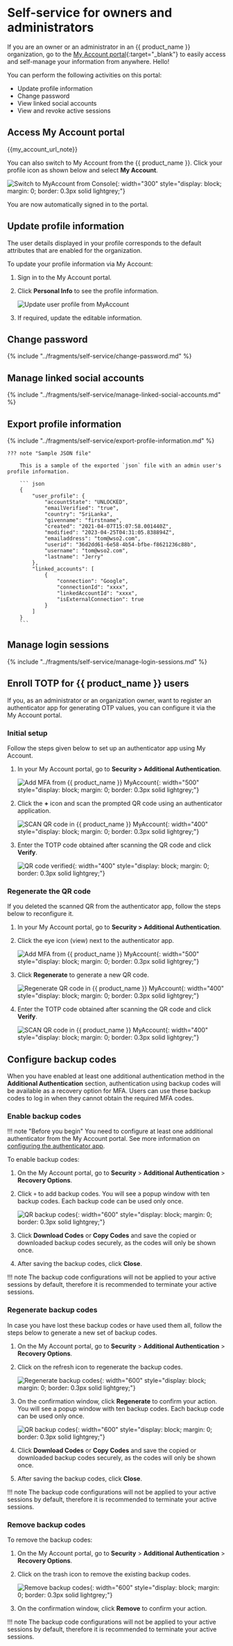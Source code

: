 # Self-service for owners and administrators

If you are an owner or an administrator in an {{ product_name }} organization, go to the [My Account portal](https://myaccount.asgardeo.io){:target="_blank"} to easily access and self-manage your information from anywhere. Hello!

You can perform the following activities on this portal:
- Update profile information
- Change password
- View linked social accounts
- View and revoke active sessions

## Access My Account portal

{{my_account_url_note}}

You can also switch to My Account from the {{ product_name }}. Click your profile icon as shown below and select **My Account**.

![Switch to MyAccount from Console]({{base_path}}/assets/img/guides/organization/self-service/myaccount/switch-to-myaccount.png){: width="300" style="display: block; margin: 0; border: 0.3px solid lightgrey;"}

You are now automatically signed in to the portal.

## Update profile information

The user details displayed in your profile corresponds to the default attributes that are enabled for the organization.

To update your profile information via My Account:

1. Sign in to the My Account portal.
2. Click **Personal Info** to see the profile information.

   ![Update user profile from MyAccount]({{base_path}}/assets/img/guides/organization/self-service/myaccount/update-profile-info.png)

3. If required, update the editable information.

## Change password

{% include "../fragments/self-service/change-password.md" %}

## Manage linked social accounts

{% include "../fragments/self-service/manage-linked-social-accounts.md" %}

## Export profile information

{% include "../fragments/self-service/export-profile-information.md" %}

    ??? note "Sample JSON file"
        
        This is a sample of the exported `json` file with an admin user's profile information.

        ``` json
        {
            "user_profile": {
                "accountState": "UNLOCKED",
                "emailVerified": "true",
                "country": "SriLanka",
                "givenname": "firstname",
                "created": "2021-04-07T15:07:58.001440Z",
                "modified": "2023-04-25T04:31:05.838894Z",
                "emailaddress": "tom@wso2.com",
                "userid": "36d2dd61-6e58-4b54-bfbe-f8621236c88b",
                "username": "tom@wso2.com",
                "lastname": "Jerry"
            },
            "linked_accounts": [
                {
                    "connection": "Google",
                    "connectionId": "xxxx",
                    "linkedAccountId": "xxxx",
                    "isExternalConnection": true
                }
            ]
        }
        ```

## Manage login sessions

{% include "../fragments/self-service/manage-login-sessions.md" %}

## Enroll TOTP for {{ product_name }} users

If you, as an administrator or an organization owner, want to register an authenticator app for generating OTP values, you can configure it via the My Account portal.

### Initial setup

Follow the steps given below to set up an authenticator app using My Account.

1. In your My Account portal, go to **Security > Additional Authentication**.

    ![Add MFA from {{ product_name }} MyAccount]({{base_path}}/assets/img/guides/mfa/totp/add-mfa-via-myaccount.png){: width="500" style="display: block; margin: 0; border: 0.3px solid lightgrey;"}

2. Click the **+** icon and scan the prompted QR code using an authenticator application.

    ![SCAN QR code in {{ product_name }} MyAccount]({{base_path}}/assets/img/guides/mfa/totp/scan-qr-code-via-myaccount.png){: width="400" style="display: block; margin: 0; border: 0.3px solid lightgrey;"}

3. Enter the TOTP code obtained after scanning the QR code and click **Verify**.

    ![QR code verified]({{base_path}}/assets/img/guides/mfa/totp/verification-message-qr-code-via-myaccount.png){: width="400" style="display: block; margin: 0; border: 0.3px solid lightgrey;"}


### Regenerate the QR code

If you deleted the scanned QR from the authenticator app, follow the steps below to reconfigure it.

1. In your My Account portal, go to **Security > Additional Authentication**.

2. Click the eye icon (view) next to the authenticator app.

    ![Add MFA from {{ product_name }} MyAccount]({{base_path}}/assets/img/guides/mfa/totp/regenerate-mfa-via-myaccount.png){: width="500" style="display: block; margin: 0; border: 0.3px solid lightgrey;"}

3. Click **Regenerate** to generate a new QR code.

    ![Regenerate QR code in {{ product_name }} MyAccount]({{base_path}}/assets/img/guides/mfa/totp/regenerate-qr-codes.png){: width="400" style="display: block; margin: 0; border: 0.3px solid lightgrey;"}

3. Enter the TOTP code obtained after scanning the QR code and click **Verify**.

    ![SCAN QR code in {{ product_name }} MyAccount]({{base_path}}/assets/img/guides/mfa/totp/verify-qr-code-via-myaccount.png){: width="400" style="display: block; margin: 0; border: 0.3px solid lightgrey;"}

## Configure backup codes

When you have enabled at least one additional authentication method in the **Additional Authentication** section, authentication using backup codes will be available as a recovery option for MFA. Users can use these backup codes to log in when they cannot obtain the required MFA codes.

### Enable backup codes

!!! note "Before you begin"
    You need to configure at least one additional authenticator from the My Account portal. See more information on [configuring the authenticator app](#initial-setup).

To enable backup codes:

1. On the My Account portal, go to **Security** > **Additional Authentication** > **Recovery Options**.
2. Click `+` to add backup codes.
    You will see a popup window with ten backup codes. Each backup code can be used only once.

    ![QR backup codes]({{base_path}}/assets/img/guides/mfa/backup-codes/backup-codes-via-myaccount.png){: width="600" style="display: block; margin: 0; border: 0.3px solid lightgrey;"}

3. Click **Download Codes** or **Copy Codes** and save the copied or downloaded backup codes securely, as the codes will only be shown once.
4. After saving the backup codes, click **Close**.

!!! note
    The backup code configurations will not be applied to your active sessions by default, therefore it is recommended to terminate your active sessions.

### Regenerate backup codes

In case you have lost these backup codes or have used them all, follow the steps below to generate a new set of backup codes.

1. On the My Account portal, go to **Security** > **Additional Authentication** > **Recovery Options**.
2. Click on the refresh icon to regenerate the backup codes.

    ![Regenerate backup codes]({{base_path}}/assets/img/guides/mfa/backup-codes/regenerate-backup-codes.png){: width="600" style="display: block; margin: 0; border: 0.3px solid lightgrey;"}

3. On the confirmation window, click **Regenerate** to confirm your action.
    You will see a popup window with ten backup codes. Each backup code can be used only once.

    ![QR backup codes]({{base_path}}/assets/img/guides/mfa/backup-codes/backup-codes-via-myaccount.png){: width="600" style="display: block; margin: 0; border: 0.3px solid lightgrey;"}

4. Click **Download Codes** or **Copy Codes** and save the copied or downloaded backup codes securely, as the codes will only be shown once.
5. After saving the backup codes, click **Close**.

!!! note
    The backup code configurations will not be applied to your active sessions by default, therefore it is recommended to terminate your active sessions.

### Remove backup codes
To remove the backup codes:

1. On the My Account portal, go to **Security** > **Additional Authentication** > **Recovery Options**.
2. Click on the trash icon to remove the existing backup codes.

    ![Remove backup codes]({{base_path}}/assets/img/guides/mfa/backup-codes/remove-backup-codes.png){: width="600" style="display: block; margin: 0; border: 0.3px solid lightgrey;"}

3. On the confirmation window, click **Remove** to confirm your action.

!!! note
    The backup code configurations will not be applied to your active sessions by default, therefore it is recommended to terminate your active sessions.
